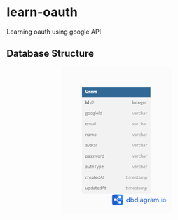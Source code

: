 # learn-oauth

Learning oauth using google API

## Database Structure

<p align="center" width="100%">
    <img width="50%" src="./docs/preview.png"> 
</p>
